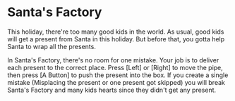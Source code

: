 # Santa's Factory

This holiday, there're too many good kids in the world. As usual, good kids will get a present from Santa in this holiday. But before that, you gotta help Santa to wrap all the presents.

In Santa's Factory, there's no room for one mistake. Your job is to deliver each present to the correct place. Press [Left] or [Right] to move the pipe, then press [A Button] to push the present into the box. If you create a single mistake (Misplacing the present or one present got skipped) you will break Santa's Factory and many kids hearts since they didn't get any present.
